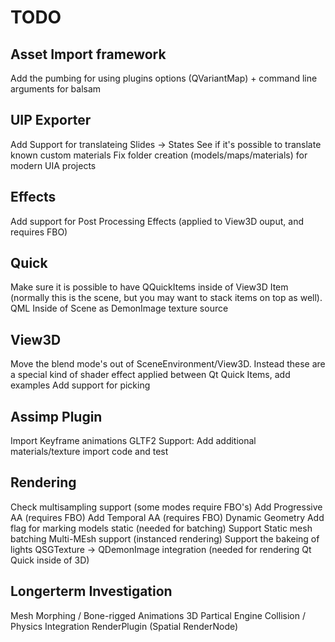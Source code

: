 # TODO

## Asset Import framework
Add the pumbing for using plugins options (QVariantMap) + command line arguments for balsam

## UIP Exporter
Add Support for translateing Slides -> States
See if it's possible to translate known custom materials
Fix folder creation (models/maps/materials) for modern UIA projects

## Effects
Add support for Post Processing Effects (applied to View3D ouput, and requires FBO)

## Quick
Make sure it is possible to have QQuickItems inside of View3D Item (normally this is the scene, but you may want to stack items on top as well).
QML Inside of Scene as DemonImage texture source

## View3D
Move the blend mode's out of SceneEnvironment/View3D.  Instead these are a special kind of shader effect applied between Qt Quick Items, add examples
Add support for picking

## Assimp Plugin
Import Keyframe animations
GLTF2 Support: Add additional materials/texture import code and test

## Rendering
Check multisampling support (some modes require FBO's)
Add Progressive AA (requires FBO)
Add Temporal AA (requires FBO)
Dynamic Geometry
Add flag for marking models static (needed for batching)
Support Static mesh batching
Multi-MEsh support (instanced rendering)
Support the bakeing of lights
QSGTexture -> QDemonImage integration (needed for rendering Qt Quick inside of 3D)

## Longerterm Investigation
Mesh Morphing / Bone-rigged Animations
3D Partical Engine
Collision / Physics Integration
RenderPlugin (Spatial RenderNode)
